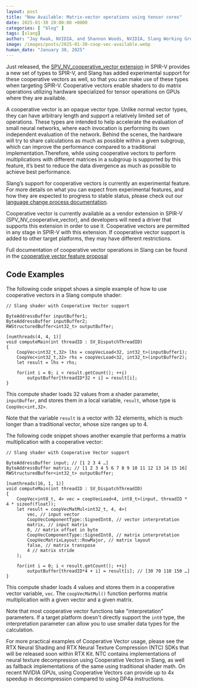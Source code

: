 ```yaml
---
layout: post
title: "Now Available: Matrix-vector operations using tensor cores"
date: 2025-01-30 20:00:00 +0000
categories: [ "blog" ]
tags: [slang]
author: "Jay Kwak, NVIDIA, and Shannon Woods, NVIDIA, Slang Working Group Chair"
image: /images/posts/2025-01-30-coop-vec-available.webp
human_date: "January 30, 2025"
---
```


Just released, the [SPV_NV_cooperative_vector extension](https://github.khronos.org/SPIRV-Registry/extensions/NV/SPV_NV_cooperative_vector.html) in SPIR-V provides a new set of types to SPIR-V, and Slang has added experimental support for these cooperative vectors as well, so that you can make use of these types when targeting SPIR-V. Cooperative vectors enable shaders to do matrix operations utilizing hardware specialized for tensor operations on GPUs where they are available.

A cooperative vector is an opaque vector type. Unlike normal vector types, they can have arbitrary length and support a relatively limited set of operations. These types are intended to help accelerate the evaluation of small neural networks, where each invocation is performing its own independent evaluation of the network. Behind the scenes, the hardware will try to share calculations as much as possible within a given subgroup, which can improve the performance compared to a traditional implementation.Therefore, while using cooperative vectors to perform multiplications with different matrices in a subgroup is supported by this feature, it’s best to reduce the data divergence as much as possible to achieve best performance.

Slang’s support for cooperative vectors is currently an experimental feature. For more details on what you can expect from experimental features, and how they are expected to progress to stable status, please check out our [language change process documentation](https://shader-slang.org/community/language-change-process/).

Cooperative vector is currently available as a vendor extension in SPIR-V (SPV_NV_cooperative_vector), and developers will need a driver that supports this extension in order to use it. Cooperative vectors are permitted in any stage in SPIR-V with this extension. If cooperative vector support is added to other target platforms, they may have different restrictions.

Full documentation of cooperative vector operations in Slang can be found in the [cooperative vector feature proposal](https://github.com/shader-slang/slang/tree/master/docs/proposals/019-cooperative-vector.md)

## Code Examples
The following code snippet shows a simple example of how to use cooperative vectors in a Slang compute shader:

```hlsl
// Slang shader with Cooperative Vector support

ByteAddressBuffer inputBuffer1;
ByteAddressBuffer inputBuffer2;
RWStructuredBuffer<int32_t> outputBuffer;

[numthreads(4, 4, 1)]
void computeMain(int threadID : SV_DispatchThreadID)
{
    CoopVec<int32_t,32> lhs = coopVecLoad<32, int32_t>(inputBuffer1);
    CoopVec<int32_t,32> rhs = coopVecLoad<32, int32_t>(inputBuffer2);
    let result = lhs + rhs;

    for(int i = 0; i < result.getCount(); ++i)
        outputBuffer[threadID*32 + i] = result[i];
}
```

This compute shader loads 32 values from a shader parameter, `inputBuffer`, and stores them in a local variable, `result`, whose type is `CoopVec<int,32>`.

Note that the variable `result` is a vector with 32 elements, which is much longer than a traditional vector, whose size ranges up to 4.

The following code snippet shows another example that performs a matrix multiplication with a cooperative vector:

```hlsl
// Slang shader with Cooperative Vector support

ByteAddressBuffer input; // [1 2 3 4 …]
ByteAddressBuffer matrix; // [1 2 3 4 5 6 7 8 9 10 11 12 13 14 15 16]
RWStructuredBuffer<int32_t> outputBuffer;

[numthreads(16, 1, 1)]
void computeMain(int threadID : SV_DispatchThreadID)
{
    CoopVec<int8_t, 4> vec = coopVecLoad<4, int8_t>(input, threadID * 4 * sizeof(float));
    let result = coopVecMatMul<int32_t, 4, 4>(
        vec, // input vector
        CoopVecComponentType::SignedInt8, // vector interpretation
        matrix, // input matrix
        0, // matrix offset in byte
        CoopVecComponentType::SignedInt8, // matrix interpretation
        CoopVecMatrixLayout::RowMajor, // matrix layout
        false, // matrix transpose
        4 // matrix stride
    );

    for(int i = 0; i < result.getCount(); ++i)
        outputBuffer[threadID*4 + i] = result[i]; // [30 70 110 150 …]
}
```
This compute shader loads 4 values and stores them in a cooperative vector variable, `vec`.
The `coopVecMatMul()` function performs matrix multiplication with a given vector and a given matrix.

Note that most cooperative vector functions take "interpretation" parameters. If a target platform doesn't directly support the `int8` type, the interpretation parameter can allow you to use smaller data types for the calculation.

For more practical examples of Cooperative Vector usage, please see the RTX Neural Shading and RTX Neural Texture Compression (NTC) SDKs that will be released soon within RTX Kit. NTC contains implementations of neural texture decompression using Cooperative Vectors in Slang, as well as fallback implementations of the same using traditional shader math. On recent NVIDIA GPUs, using Cooperative Vectors can provide up to 4x speedup in decompression compared to using DP4a instructions.

